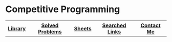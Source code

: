<html>
<body>
  <h1> Competitive Programming </h1>

<table>
  <tr>
    	<th> <a href="https://github.com/Ehab-Fawzy/Competitive-Programming/blob/master/README_Files/Library.md"> Library </a> </th>
	<th> <a href="https://github.com/Ehab-Fawzy/Competitive-Programming/blob/master/README_Files/SolvedProblems.md"> Solved Problems </a> </th>
	<th> <a href="#"> Sheets </a> </th>
    	<th> <a href="https://github.com/Ehab-Fawzy/Competitive-Programming/blob/master/README_Files/Links.md"> Searched Links </a> </th>
    	<th> <a href="#"> Contact Me </a> </th>
  </tr>
</table>

</body>
</html>
